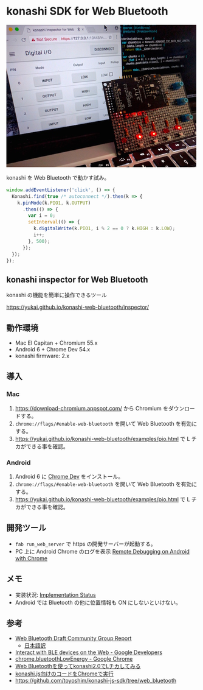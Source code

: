 # konashi SDK for Web Bluetooth

![](portrait.jpg)

konashi を Web Bluetooth で動かす試み。

```javascript
window.addEventListener('click', () => {
  Konashi.find(true /* autoconnect */).then(k => {
    k.pinMode(k.PIO1, k.OUTPUT)
      .then(() => {
        var i = 0;
        setInterval(() => {
          k.digitalWrite(k.PIO1, i % 2 == 0 ? k.HIGH : k.LOW);
          i++;
        }, 500);
      });
  });
});

```

## konashi inspector for Web Bluetooth

konashi の機能を簡単に操作できるツール

https://yukai.github.io/konashi-web-bluetooth/inspector/


## 動作環境

- Mac El Capitan + Chromium 55.x
- Android 6 + Chrome Dev 54.x
- konashi firmware: 2.x


## 導入

### Mac

1. https://download-chromium.appspot.com/ から Chromium をダウンロードする。
2. `chrome://flags/#enable-web-bluetooth` を開いて Web Bluetooth を有効にする。
3. https://yukai.github.io/konashi-web-bluetooth/examples/pio.html で L チカができる事を確認。


### Android

1. Android 6 に [Chrome Dev](https://play.google.com/store/apps/details?id=com.chrome.dev&hl=en) をインストール。
2. `chrome://flags/#enable-web-bluetooth` を開いて Web Bluetooth を有効にする。
3. https://yukai.github.io/konashi-web-bluetooth/examples/pio.html で L チカができる事を確認。


## 開発ツール

- `fab run_web_server` で https の開発サーバーが起動する。
- PC 上に Android Chrome のログを表示 [Remote Debugging on Android with Chrome](https://developer.chrome.com/devtools/docs/remote-debugging)


## メモ

- 実装状況: [Implementation Status](https://github.com/WebBluetoothCG/web-bluetooth/blob/gh-pages/implementation-status.md)
- Android では Bluetooth の他に位置情報も ON にしないといけない。


## 参考

- [Web Bluetooth Draft Community Group Report](https://webbluetoothcg.github.io/web-bluetooth/)
    - [日本語訳](https://tkybpp.github.io/web-bluetooth-jp/)
- [Interact with BLE devices on the Web - Google Developers](https://developers.google.com/web/updates/2015/07/interact-with-ble-devices-on-the-web?hl=en)
- [chrome.bluetoothLowEnergy - Google Chrome](https://developer.chrome.com/apps/bluetoothLowEnergy)
- [Web Bluetoothを使ってkonashi2.0でLチカしてみる](http://qiita.com/toyoshim/items/74ae7551dc2c9ab9cbf6)
- [konashi.js向けのコードをChromeで実行](http://qiita.com/toyoshim/items/05b1d14ca925d5df3e43)
- https://github.com/toyoshim/konashi-js-sdk/tree/web_bluetooth

